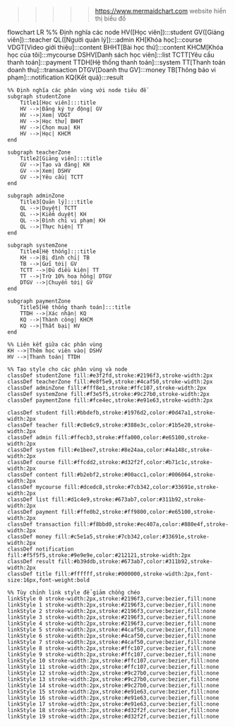>>>>>https://www.mermaidchart.com website hiển thị biểu đồ

flowchart LR
    %% Định nghĩa các node
    HV([Học viên]):::student
    GV([Giảng viên]):::teacher
    QL([Người quản lý]):::admin
    KH[Khóa học]:::course
    VDGT[Video giới thiệu]:::content
    BHHT[Bài học thử]:::content
    KHCM[Khóa học của tôi]:::mycourse
    DSHV[Danh sách học viên]:::list
    TCTT[Yêu cầu thanh toán]:::payment
    TTDH[Hệ thống thanh toán]:::system
    TT[Thanh toán doanh thu]:::transaction
    DTGV[Doanh thu GV]:::money
    TB[Thông báo vi phạm]:::notification
    KQ{Kết quả}:::result

    %% Định nghĩa các phân vùng với node tiêu đề
    subgraph studentZone
        Title1[Học viên]:::title
        HV -->|Đăng ký tự động| GV
        HV -->|Xem| VDGT
        HV -->|Học thử| BHHT
        HV -->|Chọn mua| KH
        HV -->|Học| KHCM
    end
    
    subgraph teacherZone
        Title2[Giảng viên]:::title
        GV -->|Tạo và đăng| KH
        GV -->|Xem| DSHV
        GV -->|Yêu cầu| TCTT
    end
    
    subgraph adminZone
        Title3[Quản lý]:::title
        QL -->|Duyệt| TCTT
        QL -->|Kiểm duyệt| KH
        QL -->|Đình chỉ vi phạm| KH
        QL -->|Thực hiện| TT
    end
    
    subgraph systemZone
        Title4[Hệ thống]:::title
        KH -->|Bị đình chỉ| TB
        TB -->|Gửi tới| GV
        TCTT -->|Đủ điều kiện| TT
        TT -->|Trừ 10% hoa hồng| DTGV
        DTGV -->|Chuyển tới| GV
    end
    
    subgraph paymentZone
        Title5[Hệ thống thanh toán]:::title
        TTDH -->|Xác nhận| KQ
        KQ -->|Thành công| KHCM
        KQ -->|Thất bại| HV
    end
    
    %% Liên kết giữa các phân vùng
    KH -->|Thêm học viên vào| DSHV
    HV -->|Thanh toán| TTDH
    
    %% Tạo style cho các phân vùng và node
    classDef studentZone fill:#e3f2fd,stroke:#2196f3,stroke-width:2px
    classDef teacherZone fill:#e8f5e9,stroke:#4caf50,stroke-width:2px
    classDef adminZone fill:#fff8e1,stroke:#ffc107,stroke-width:2px
    classDef systemZone fill:#f3e5f5,stroke:#9c27b0,stroke-width:2px
    classDef paymentZone fill:#fce4ec,stroke:#e91e63,stroke-width:2px
    
    classDef student fill:#bbdefb,stroke:#1976d2,color:#0d47a1,stroke-width:2px
    classDef teacher fill:#c8e6c9,stroke:#388e3c,color:#1b5e20,stroke-width:2px
    classDef admin fill:#ffecb3,stroke:#ffa000,color:#e65100,stroke-width:2px
    classDef system fill:#e1bee7,stroke:#8e24aa,color:#4a148c,stroke-width:2px
    classDef course fill:#ffcdd2,stroke:#d32f2f,color:#b71c1c,stroke-width:2px
    classDef content fill:#b2ebf2,stroke:#00acc1,color:#006064,stroke-width:2px
    classDef mycourse fill:#dcedc8,stroke:#7cb342,color:#33691e,stroke-width:2px
    classDef list fill:#d1c4e9,stroke:#673ab7,color:#311b92,stroke-width:2px
    classDef payment fill:#ffe0b2,stroke:#ff9800,color:#e65100,stroke-width:2px
    classDef transaction fill:#f8bbd0,stroke:#ec407a,color:#880e4f,stroke-width:2px
    classDef money fill:#c5e1a5,stroke:#7cb342,color:#33691e,stroke-width:2px
    classDef notification fill:#f5f5f5,stroke:#9e9e9e,color:#212121,stroke-width:2px
    classDef result fill:#b39ddb,stroke:#673ab7,color:#311b92,stroke-width:2px
    classDef title fill:#ffffff,stroke:#000000,stroke-width:2px,font-size:16px,font-weight:bold

    %% Tùy chỉnh link style để giảm chồng chéo
    linkStyle 0 stroke-width:2px,stroke:#2196f3,curve:bezier,fill:none
    linkStyle 1 stroke-width:2px,stroke:#2196f3,curve:bezier,fill:none
    linkStyle 2 stroke-width:2px,stroke:#2196f3,curve:bezier,fill:none
    linkStyle 3 stroke-width:2px,stroke:#2196f3,curve:bezier,fill:none
    linkStyle 4 stroke-width:2px,stroke:#2196f3,curve:bezier,fill:none
    linkStyle 5 stroke-width:2px,stroke:#4caf50,curve:bezier,fill:none
    linkStyle 6 stroke-width:2px,stroke:#4caf50,curve:bezier,fill:none
    linkStyle 7 stroke-width:2px,stroke:#4caf50,curve:bezier,fill:none
    linkStyle 8 stroke-width:2px,stroke:#ffc107,curve:bezier,fill:none
    linkStyle 9 stroke-width:2px,stroke:#ffc107,curve:bezier,fill:none
    linkStyle 10 stroke-width:2px,stroke:#ffc107,curve:bezier,fill:none
    linkStyle 11 stroke-width:2px,stroke:#ffc107,curve:bezier,fill:none
    linkStyle 12 stroke-width:2px,stroke:#9c27b0,curve:bezier,fill:none
    linkStyle 13 stroke-width:2px,stroke:#9c27b0,curve:bezier,fill:none
    linkStyle 14 stroke-width:2px,stroke:#9c27b0,curve:bezier,fill:none
    linkStyle 15 stroke-width:2px,stroke:#e91e63,curve:bezier,fill:none
    linkStyle 16 stroke-width:2px,stroke:#e91e63,curve:bezier,fill:none
    linkStyle 17 stroke-width:2px,stroke:#e91e63,curve:bezier,fill:none
    linkStyle 18 stroke-width:2px,stroke:#d32f2f,curve:bezier,fill:none
    linkStyle 19 stroke-width:2px,stroke:#d32f2f,curve:bezier,fill:none